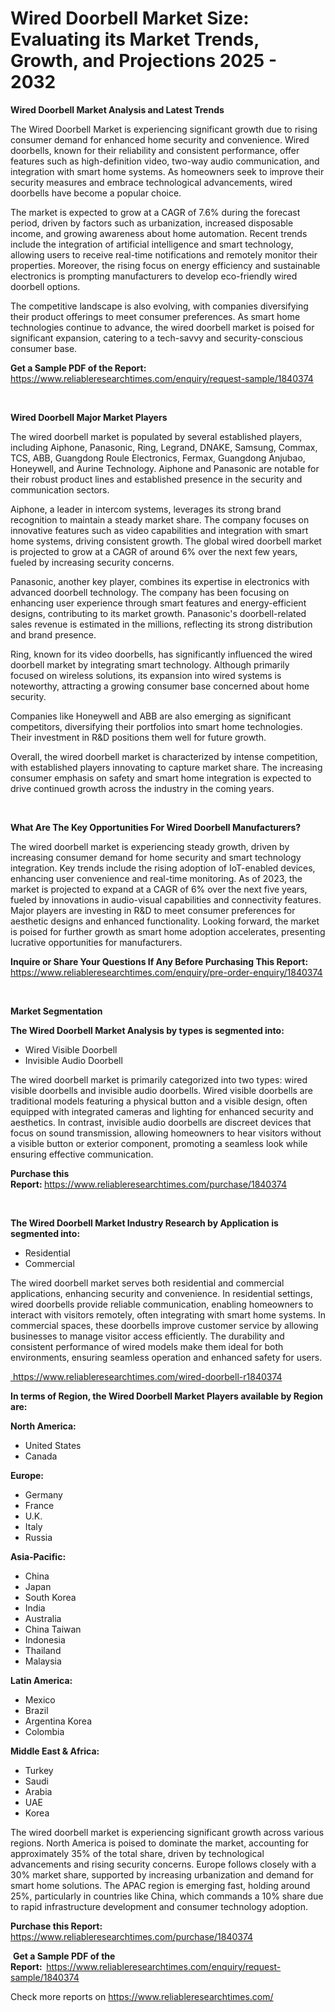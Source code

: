 <p><h1>Wired Doorbell Market Size: Evaluating its Market Trends, Growth, and Projections 2025 - 2032</h1></p><p><strong>Wired Doorbell Market Analysis and Latest Trends</strong></p>
<p><p>The Wired Doorbell Market is experiencing significant growth due to rising consumer demand for enhanced home security and convenience. Wired doorbells, known for their reliability and consistent performance, offer features such as high-definition video, two-way audio communication, and integration with smart home systems. As homeowners seek to improve their security measures and embrace technological advancements, wired doorbells have become a popular choice.</p><p>The market is expected to grow at a CAGR of 7.6% during the forecast period, driven by factors such as urbanization, increased disposable income, and growing awareness about home automation. Recent trends include the integration of artificial intelligence and smart technology, allowing users to receive real-time notifications and remotely monitor their properties. Moreover, the rising focus on energy efficiency and sustainable electronics is prompting manufacturers to develop eco-friendly wired doorbell options. </p><p>The competitive landscape is also evolving, with companies diversifying their product offerings to meet consumer preferences. As smart home technologies continue to advance, the wired doorbell market is poised for significant expansion, catering to a tech-savvy and security-conscious consumer base.</p></p>
<p><strong>Get a Sample PDF of the Report:&nbsp;</strong> <a href="https://www.reliableresearchtimes.com/enquiry/request-sample/1840374?utm_campaign=2277&utm_medium=2&utm_source=Github&utm_content=ia&utm_term=09022025&utm_id=wired-doorbell">https://www.reliableresearchtimes.com/enquiry/request-sample/1840374</a></p>
<p>&nbsp;</p>
<p><strong>Wired Doorbell Major Market Players</strong></p>
<p><p>The wired doorbell market is populated by several established players, including Aiphone, Panasonic, Ring, Legrand, DNAKE, Samsung, Commax, TCS, ABB, Guangdong Roule Electronics, Fermax, Guangdong Anjubao, Honeywell, and Aurine Technology. Aiphone and Panasonic are notable for their robust product lines and established presence in the security and communication sectors.</p><p>Aiphone, a leader in intercom systems, leverages its strong brand recognition to maintain a steady market share. The company focuses on innovative features such as video capabilities and integration with smart home systems, driving consistent growth. The global wired doorbell market is projected to grow at a CAGR of around 6% over the next few years, fueled by increasing security concerns.</p><p>Panasonic, another key player, combines its expertise in electronics with advanced doorbell technology. The company has been focusing on enhancing user experience through smart features and energy-efficient designs, contributing to its market growth. Panasonic's doorbell-related sales revenue is estimated in the millions, reflecting its strong distribution and brand presence.</p><p>Ring, known for its video doorbells, has significantly influenced the wired doorbell market by integrating smart technology. Although primarily focused on wireless solutions, its expansion into wired systems is noteworthy, attracting a growing consumer base concerned about home security.</p><p>Companies like Honeywell and ABB are also emerging as significant competitors, diversifying their portfolios into smart home technologies. Their investment in R&D positions them well for future growth.</p><p>Overall, the wired doorbell market is characterized by intense competition, with established players innovating to capture market share. The increasing consumer emphasis on safety and smart home integration is expected to drive continued growth across the industry in the coming years.</p></p>
<p>&nbsp;</p>
<p><strong>What Are The Key Opportunities For Wired Doorbell Manufacturers?</strong></p>
<p><p>The wired doorbell market is experiencing steady growth, driven by increasing consumer demand for home security and smart technology integration. Key trends include the rising adoption of IoT-enabled devices, enhancing user convenience and real-time monitoring. As of 2023, the market is projected to expand at a CAGR of 6% over the next five years, fueled by innovations in audio-visual capabilities and connectivity features. Major players are investing in R&D to meet consumer preferences for aesthetic designs and enhanced functionality. Looking forward, the market is poised for further growth as smart home adoption accelerates, presenting lucrative opportunities for manufacturers.</p></p>
<p><strong>Inquire or Share Your Questions If Any Before Purchasing This Report:</strong> <a href="https://www.reliableresearchtimes.com/enquiry/pre-order-enquiry/1840374?utm_campaign=2277&utm_medium=2&utm_source=Github&utm_content=ia&utm_term=09022025&utm_id=wired-doorbell">https://www.reliableresearchtimes.com/enquiry/pre-order-enquiry/1840374</a></p>
<p>&nbsp;</p>
<p><strong>Market Segmentation</strong></p>
<p><strong>The Wired Doorbell Market Analysis by types is segmented into:</strong></p>
<p><ul><li>Wired Visible Doorbell</li><li>Invisible Audio Doorbell</li></ul></p>
<p><p>The wired doorbell market is primarily categorized into two types: wired visible doorbells and invisible audio doorbells. Wired visible doorbells are traditional models featuring a physical button and a visible design, often equipped with integrated cameras and lighting for enhanced security and aesthetics. In contrast, invisible audio doorbells are discreet devices that focus on sound transmission, allowing homeowners to hear visitors without a visible button or exterior component, promoting a seamless look while ensuring effective communication.</p></p>
<p><strong>Purchase this Report:&nbsp;</strong><a href="https://www.reliableresearchtimes.com/purchase/1840374?utm_campaign=2277&utm_medium=2&utm_source=Github&utm_content=ia&utm_term=09022025&utm_id=wired-doorbell">https://www.reliableresearchtimes.com/purchase/1840374</a></p>
<p>&nbsp;</p>
<p><strong>The Wired Doorbell Market Industry Research by Application is segmented into:</strong></p>
<p><ul><li>Residential</li><li>Commercial</li></ul></p>
<p><p>The wired doorbell market serves both residential and commercial applications, enhancing security and convenience. In residential settings, wired doorbells provide reliable communication, enabling homeowners to interact with visitors remotely, often integrating with smart home systems. In commercial spaces, these doorbells improve customer service by allowing businesses to manage visitor access efficiently. The durability and consistent performance of wired models make them ideal for both environments, ensuring seamless operation and enhanced safety for users.</p></p>
<p><a href="https://www.reliableresearchtimes.com/wired-doorbell-r1840374?utm_campaign=2277&utm_medium=2&utm_source=Github&utm_content=ia&utm_term=09022025&utm_id=wired-doorbell">&nbsp;https://www.reliableresearchtimes.com/wired-doorbell-r1840374</a></p>
<p><strong>In terms of Region, the Wired Doorbell Market Players available by Region are:</strong></p>
<p>
    <p> <strong> North America: </strong>
        <ul>
            <li>United States</li>
            <li>Canada</li>
        </ul>
        </p> 
    <p> <strong> Europe: </strong>
        <ul>
            <li>Germany</li>
            <li>France</li>
            <li>U.K.</li>
            <li>Italy</li>
            <li>Russia</li>
        </ul>
        </p> 
    <p> <strong> Asia-Pacific: </strong>
        <ul>
            <li>China</li>
            <li>Japan</li>
            <li>South Korea</li>
            <li>India</li>
            <li>Australia</li>
            <li>China Taiwan</li>
            <li>Indonesia</li>
            <li>Thailand</li>
            <li>Malaysia</li>
        </ul>
        </p> 
    <p> <strong> Latin America: </strong>
        <ul>
            <li>Mexico</li>
            <li>Brazil</li>
            <li>Argentina Korea</li>
            <li>Colombia</li>
        </ul>
        </p> 
    <p> <strong> Middle East & Africa: </strong>
        <ul>
            <li>Turkey</li>
            <li>Saudi</li>
            <li>Arabia</li>
            <li>UAE</li>
            <li>Korea</li>
        </ul>
    </p>
    </p>
<p><p>The wired doorbell market is experiencing significant growth across various regions. North America is poised to dominate the market, accounting for approximately 35% of the total share, driven by technological advancements and rising security concerns. Europe follows closely with a 30% market share, supported by increasing urbanization and demand for smart home solutions. The APAC region is emerging fast, holding around 25%, particularly in countries like China, which commands a 10% share due to rapid infrastructure development and consumer technology adoption.</p></p>
<p><strong>Purchase this Report: </strong><a href="https://www.reliableresearchtimes.com/purchase/1840374?utm_campaign=2277&utm_medium=2&utm_source=Github&utm_content=ia&utm_term=09022025&utm_id=wired-doorbell">https://www.reliableresearchtimes.com/purchase/1840374</a></p>
<p>&nbsp;<strong>Get a Sample PDF of the Report:&nbsp;&nbsp;</strong><a href="https://www.reliableresearchtimes.com/enquiry/request-sample/1840374?utm_campaign=2277&utm_medium=2&utm_source=Github&utm_content=ia&utm_term=09022025&utm_id=wired-doorbell">https://www.reliableresearchtimes.com/enquiry/request-sample/1840374</a></p>
<p><strong></strong></p>
<p>Check more reports on <a href="https://www.reliableresearchtimes.com/?utm_campaign=2277&utm_medium=2&utm_source=Github&utm_content=ia&utm_term=09022025&utm_id=wired-doorbell">https://www.reliableresearchtimes.com/</a></p>